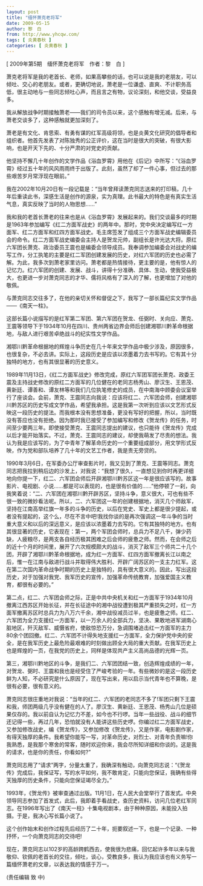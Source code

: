 ```yaml
---
layout: post
title: "缅怀萧克老将军"
date: 2009-05-15
author: 黎　白
from: http://www.yhcqw.com/
tags: [ 炎黄春秋 ]
categories: [ 炎黄春秋 ]
---
```



[ 2009年第5期　缅怀萧克老将军　作者：黎　白 ]


萧克老将军是我的老首长、老师，如果高攀些的话，也可以说是我的老朋友，可以倾吐、交心的老朋友。或者，更确切地说，萧老是一位谦虚、直爽、不计职务高低，很主动地与一些同志倾吐心声，而且言之有物，议论深刻，和他交谈，受益良多。

我从解放战争时期接触萧老——我们的司令员以来，这个感触有增无减。后来，与萧老交谈多了，这种感触就更加深刻了。


萧老是有文化、肯思索、有勇有谋的红军高级将领，也是炎黄文化研究的倡导者和组织者。他首先发表了对陈独秀的公正评价，这在当时是很大的突破，有很大影响，也是开天下先的、十分严肃的对党史的贡献。


他坚持不懈几十年创作的文学作品《浴血罗霄》用他在《后记》中所写：“《浴血罗霄》经过五十年的风风雨雨终于出版了。此刻，虽然了却了一件心事，但过去的那些艰苦岁月常浮现在眼前。”


我在2002年10月20日有一段记载是：“当年曾拜读萧克同志送来的打印稿，几十年后重读此书，深感生活是创作的源泉，实为真理。此书最大的特色是有真实生活气息，真实反映了当时的人物思想……”


我和我的老首长萧老的往来也是从《浴血罗霄》发展起来的。我们交谈最多的时期是1963年参加编写《红二方面军战史》的两年中。那时，党中央决定编写红一方面军、红二方面军和红四方面军战史。毛主席签发了组成三个方面军战史编辑委员会的命令。红二方面军战史编委会主持人是贺龙元帅，副组长是许光达大将。原红六军团长萧克、政治委员王震也是编委会领导成员。我奉调参加编委会对战史的编写工作，分工执笔的主要是红二军团创建发展的历史，对红六军团的历史也必需了解。为此，我多次到萧老家里访问。萧老都是热情接待，更主要的是，他有惊人的记忆力。红六军团的创建、发展、战斗，讲得十分准确、具体、生动，使我受益极大，也更进一步对萧克同志的才华、儒将风格有了深入的了解，也更增加了对他的敬佩。

与萧克同志交往多了，在他的亲切关怀和督促之下，我写了一部长篇纪实文学作品——《南天一柱》。


这部长篇小说描写的是红军第二军团、第六军团在贺龙、任弼时、关向应、萧克、王震等领导下于1934年10月在四川、贵州两省边界会师后创建湘鄂川黔革命根据地，与敌人进行艰苦卓绝战斗的纪实性文学作品。


湘鄂川黔革命根据地的辉煌斗争历史在几十年来文学作品中极少涉及，原因很多，也很复杂，不必去讲。实际上，这段历史是应该以浓墨着力去书写的。它有其十分独特的地方，也有其很显著的历史意义。


1989年11月13日，《红二方面军战史》修改完成，原红六军团军团长萧克、政委王震及主持战史修改的原红二方面军的几位健在的老同志杨秀山、廖汉生、王恩茂、黄新廷、谭善和、谭友林等和我们几位执笔修史的成员，在中南海中顾委会议室举行了座谈会。会前，萧克、王震同志向我说：应该将红二、六军团会师，创建湘鄂川黔苏区的历史写成文学作品，希望我承担。这是我第一次听到应该以文艺形式反映这一段历史的提法。而我根本没有思想准备，更没有写好的把握，所以，当时既没有答应也没有拒绝。因为那时我已接受了参加编写和修改《贺龙传》的任务，时间至少要两三年。即使接受萧克、王震同志提出的建议，也只能待《贺龙传》完成以后才能开始落实。不过，萧克、王震同志的建议，却使我萌发了尽责的想法。我认为我是应该写的，为了中青年了解革命历史的一个重要组成部分，用文学形式反映，作为党和部队培养了几十年的文艺工作者，我是责无旁贷的。


1990年3月6日，在军委办公厅审查影片时，我又见到了萧克、王震等同志。萧克同志把我拉到稍后边的沙发上，对我说：“我想了很久，一直想见到你时再更详细地向你提一下，红二、六军团会师后开辟湘鄂川黔苏区这一年是很应该写的。故事影片、电视剧、小说……都是可以表现的，也是很有价值的……”他停顿了一刹，向我笑着说：“二、六军团在湘鄂川黔开辟苏区，坚持斗争，意义很大，可也有些不很一致的微妙看法呢。所以，二、六军团这一年的创建根据地，消灭几个师敌军，坚持在江南高举红旗一年多的斗争的历史，以后在党史、军史上都是很少提起，或者没有提起的，这个么，尽在不言中吧!我找你谈的是再次强调这一年斗争的当时重大意义和以后的深远意义，是应该以浓墨着力去写的。它有其独特的地方。也有其很显著的历史，它表现在：第一，两个军团会师时，总兵力不足八千，弹少药缺，人疲粮尽，是两支各自经历极其困难之后会师的疲惫之师。然而，在会师之后的近十个月的时间里，展开了六次规模颇大的战斗，消灭了敌军三个师共二十几个团，开辟了湘鄂川黔革命根据地，成为红一方面军、红四方面军撤离长江以南之后，惟一在江南与敌进行战斗并取得伟大胜利、开辟广阔苏区的一支主力红军。这在第二次国内革命战争时期的历史上是独特的，具有很大意义的。因此，写出这段历史，对于加强对我党、我军历史的宣传，加强革命传统教育，加强爱国主义教育，都很有必要的。”


第二点，红二、六军团会师之际，正是中共中央机关和红一方面军于1934年10月撤离江西苏区开始长征，并在长征途中的湘中战役遭到极其严重损失之时，红一方面军撤离苏区时总兵力为八万六千余，湘中战役减员过半，也是疲惫之师。红二、六军团为全力支援红一方面军，以一万余人的全部兵力，坚决、果敢地进军湖南心脏地区，歼灭敌军、威慑省府，使敌惊恐万分，急调围堵追击红一方面军的主力80余个团回撤。红二、六军团不计得失地支援红一方面军，全力保护党中央的安全，是在我军历史上最危险最艰难的时刻做出顾全大局的重大贡献。在我军历史上也是辉煌的一页，在我党的历史上，同样是体现共产主义高尚品德的光辉一页。


第三，湘鄂川黔地区的斗争，是我们二、六军团团结一致，创造辉煌成绩的一年，对贺龙、弼时、王震和我也是经受住了严峻考验的一年。有些微妙的是这一段历史鲜为人知，不必研究是什么原因了，现在写出来，用以启示当代青年也不算晚，是很有必要，很有意义的。


萧克同志很庄重地对我说：“当年的红二、六军团的老同志不多了!军团只剩下王震和我，师团两级几乎没有健在的人了。廖汉生、黄新廷、王恩茂、杨秀山几位是硕果仅存的。我以前自认为记忆力不差，如今也不行啰。当年一些战役、战斗的细节还记得一些，再过几年，恐怕就没有人能讲这些历史啰。你编过红二方面军战史，又参加修改战史，编《贺龙传》，又参加修改《贺龙传》，又是作家，电影剧作家，有得天独厚的条件。我希望你能写一写，对革命历史，对烈士、对青年负责嘛!你我熟悉，是我那个寒舍的常客，随时欢迎你来，我会尽所知详细和你谈的。这是我的请求，也是你的责任，你看如何?”


萧克同志用了“请求”两字，分量太重了，我确深有触动，向萧克同志说：“《贺龙传》完成后，我保证写，写的水平如何，我不敢肯定，只能向您保证，我确有些得天独厚的历史条件，只能向您保证竭尽全力。”


1993年，《贺龙传》被审查通过出版。11月1日，在人民大会堂举行了首发式。中央领导同志参加了首发式，此后，我即着手看战史，查历史资料，访问几位老红军同志。在1996年写出了《南天一柱》十集电视剧本，由于种种原因，未能投入拍摄。于是，我决心写长篇小说了。

这个创作始末和创作过程先后经历了二十年，扼要叙述一下，也是一个记录、一种抒怀，一个向萧克同志的交待吧!


现在，萧克同志以102岁的高龄跨鹤西去，使我很为悲痛，回忆起许多年以来与我敬仰、钦佩的老首长的交往，倾吐，谈心，受教良多，我认为我应该也有义务写一篇缅怀萧老的文章，以表达我的情感于万一。

(责任编辑 致 中)


